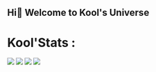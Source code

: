 ## Hi👋 Welcome to Kool's Universe


# Kool'Stats :

![](http://github-profile-summary-cards.vercel.app/api/cards/profile-details?username=koulienathalie&theme=gotham)
![](http://github-profile-summary-cards.vercel.app/api/cards/most-commit-language?username=koulienathalie&theme=gotham)
![](http://github-profile-summary-cards.vercel.app/api/cards/stats?username=koulienathalie&theme=gotham)
![](http://github-profile-summary-cards.vercel.app/api/cards/productive-time?username=koulienathalie&theme=gotham&utcOffset=8)
